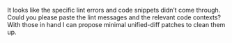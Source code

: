 It looks like the specific lint errors and code snippets didn’t come through. Could you please paste the lint messages and the relevant code contexts? With those in hand I can propose minimal unified-diff patches to clean them up.